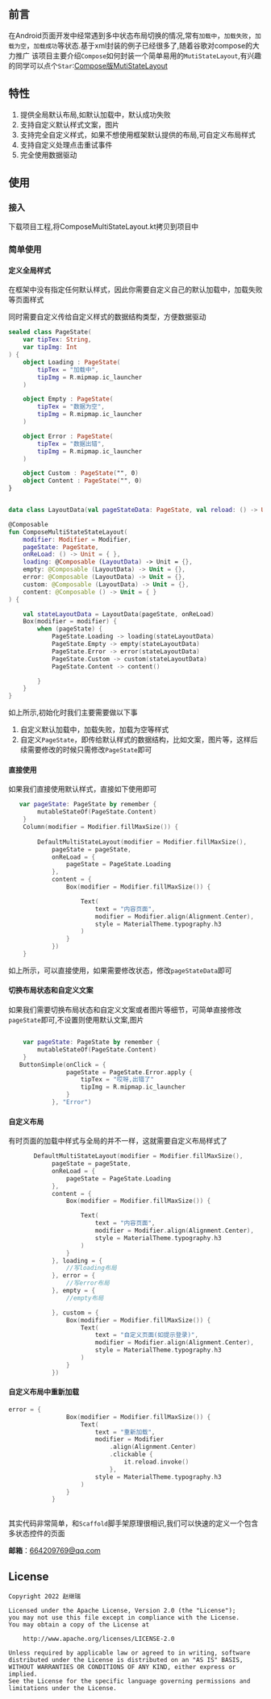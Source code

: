## 前言
在Android页面开发中经常遇到多中状态布局切换的情况,常有`加载中`，`加载失败`，`加载为空`，`加载成功`等状态.基于xml封装的例子已经很多了,随着谷歌对compose的大力推广
该项目主要介绍`Compose`如何封装一个简单易用的`MutiStateLayout`,有兴趣的同学可以点个`Star`:[Compose版MutiStateLayout](https://github.com/jirywell/ComposeMutiStateLayout)


## 特性
1. 提供全局默认布局,如默认加载中，默认成功失败
2. 支持自定义默认样式文案，图片
3. 支持完全自定义样式，如果不想使用框架默认提供的布局,可自定义布局样式
4. 支持自定义处理点击重试事件
5. 完全使用数据驱动

## 使用
### 接入
下载项目工程,将ComposeMultiStateLayout.kt拷贝到项目中

### 简单使用
#### 定义全局样式
在框架中没有指定任何默认样式，因此你需要自定义自己的默认加载中，加载失败等页面样式

同时需要自定义传给自定义样式的数据结构类型，方便数据驱动
```kotlin
sealed class PageState(
    var tipTex: String,
    var tipImg: Int
) {
    object Loading : PageState(
        tipTex = "加载中",
        tipImg = R.mipmap.ic_launcher
    )

    object Empty : PageState(
        tipTex = "数据为空",
        tipImg = R.mipmap.ic_launcher
    )

    object Error : PageState(
        tipTex = "数据出错",
        tipImg = R.mipmap.ic_launcher
    )

    object Custom : PageState("", 0)
    object Content : PageState("", 0)
}


data class LayoutData(val pageStateData: PageState, val reload: () -> Unit = {})

@Composable
fun ComposeMultiStateStateLayout(
    modifier: Modifier = Modifier,
    pageState: PageState,
    onReLoad: () -> Unit = { },
    loading: @Composable (LayoutData) -> Unit = {},
    empty: @Composable (LayoutData) -> Unit = {},
    error: @Composable (LayoutData) -> Unit = {},
    custom: @Composable (LayoutData) -> Unit = {},
    content: @Composable () -> Unit = { }
) {

    val stateLayoutData = LayoutData(pageState, onReLoad)
    Box(modifier = modifier) {
        when (pageState) {
            PageState.Loading -> loading(stateLayoutData)
            PageState.Empty -> empty(stateLayoutData)
            PageState.Error -> error(stateLayoutData)
            PageState.Custom -> custom(stateLayoutData)
            PageState.Content -> content()

        }
    }
}
```
如上所示,初始化时我们主要需要做以下事
1. 自定义默认加载中，加载失败，加载为空等样式
2. 自定义`PageState`，即传给默认样式的数据结构，比如文案，图片等，这样后续需要修改的时候只需修改`PageState`即可

#### 直接使用
如果我们直接使用默认样式，直接如下使用即可
```kotlin
   var pageState: PageState by remember {
        mutableStateOf(PageState.Content)
    }
    Column(modifier = Modifier.fillMaxSize()) {
       
        DefaultMultiStateLayout(modifier = Modifier.fillMaxSize(),
            pageState = pageState,
            onReLoad = {
                pageState = PageState.Loading
            },
            content = {
                Box(modifier = Modifier.fillMaxSize()) {

                    Text(
                        text = "内容页面",
                        modifier = Modifier.align(Alignment.Center),
                        style = MaterialTheme.typography.h3
                    )
                }
            })
    }
```
如上所示，可以直接使用，如果需要修改状态，修改`pageStateData`即可

#### 切换布局状态和自定义文案
如果我们需要切换布局状态和自定义文案或者图片等细节，可简单直接修改`pageState`即可,不设置则使用默认文案,图片
```kotlin

    var pageState: PageState by remember {
        mutableStateOf(PageState.Content)
    }
   ButtonSimple(onClick = {
                pageState = PageState.Error.apply {
                    tipTex = "哎呀,出错了"
                    tipImg = R.mipmap.ic_launcher
                }
            }, "Error")

```

#### 自定义布局
有时页面的加载中样式与全局的并不一样，这就需要自定义布局样式了
```kotlin
       DefaultMultiStateLayout(modifier = Modifier.fillMaxSize(),
            pageState = pageState,
            onReLoad = {
                pageState = PageState.Loading
            },
            content = {
                Box(modifier = Modifier.fillMaxSize()) {

                    Text(
                        text = "内容页面",
                        modifier = Modifier.align(Alignment.Center),
                        style = MaterialTheme.typography.h3
                    )
                }
            }, loading = {
                //写loading布局
            }, error = {
                //写error布局
            }, empty = {
                //empty布局

            }, custom = {
                Box(modifier = Modifier.fillMaxSize()) {
                    Text(
                        text = "自定义页面(如提示登录)",
                        modifier = Modifier.align(Alignment.Center),
                        style = MaterialTheme.typography.h3
                    )
                }
            })
```
#### 自定义布局中重新加载
```kotlin
error = {
                Box(modifier = Modifier.fillMaxSize()) {
                    Text(
                        text = "重新加载",
                        modifier = Modifier
                            .align(Alignment.Center)
                            .clickable {
                                it.reload.invoke()
                            },
                        style = MaterialTheme.typography.h3
                    )
                }
            }
            
```

其实代码非常简单，和`Scaffold`脚手架原理很相识,我们可以快速的定义一个包含多状态控件的页面

**邮箱**：664209769@qq.com

## License

    Copyright 2022 赵继瑞

    Licensed under the Apache License, Version 2.0 (the "License");
    you may not use this file except in compliance with the License.
    You may obtain a copy of the License at

        http://www.apache.org/licenses/LICENSE-2.0

    Unless required by applicable law or agreed to in writing, software
    distributed under the License is distributed on an "AS IS" BASIS,
    WITHOUT WARRANTIES OR CONDITIONS OF ANY KIND, either express or implied.
    See the License for the specific language governing permissions and
    limitations under the License.
